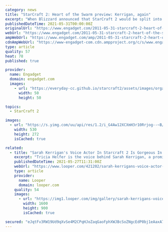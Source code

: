 ```yaml
---
category: news
title: "StarCraft 2: Heart of the Swarm preview: Kerrigan, again"
excerpt: "When Blizzard announced that StarCraft 2 would be split into three different games years ago, there was quite a bit of weeping and gnashing of teeth -- lots of complaining that the new corporate ..."
publishedDateTime: 2021-05-31T00:00:00Z
originalUrl: "https://www.engadget.com/2011-05-31-starcraft-2-heart-of-the-swarm-preview-kerrigan-again.html"
webUrl: "https://www.engadget.com/2011-05-31-starcraft-2-heart-of-the-swarm-preview-kerrigan-again.html"
ampWebUrl: "https://www.engadget.com/amp/2011-05-31-starcraft-2-heart-of-the-swarm-preview-kerrigan-again.html"
cdnAmpWebUrl: "https://www-engadget-com.cdn.ampproject.org/c/s/www.engadget.com/amp/2011-05-31-starcraft-2-heart-of-the-swarm-preview-kerrigan-again.html"
type: article
quality: 57
heat: 78
published: true

provider:
  name: Engadget
  domain: engadget.com
  images:
    - url: "https://everyday-cc.github.io/starcraft2/assets/images/organizations/engadget.com-50x50.jpg"
      width: 50
      height: 50

topics:
  - StarCraft 2

images:
  - url: "https://s.yimg.com/uu/api/res/1.2/i_G4Aw12XCXmH3r10Rrjog--~B/aD0yNzI7dz01MzA7YXBwaWQ9eXRhY2h5b24-/https://www.blogcdn.com/www.joystiq.com/media/2011/05/hotsheader.jpg"
    width: 530
    height: 272
    isCached: true

related:
  - title: "Sarah Kerrigan's Voice Actor In Starcraft 2 Is Gorgeous In Real Life"
    excerpt: "Tricia Helfer is the voice behind Sarah Kerrigan, a prominent character in \"StarCraft 2\" better known to her enemies as the \"Queen of Blades.\""
    publishedDateTime: 2021-05-27T11:31:00Z
    webUrl: "https://www.looper.com/421202/sarah-kerrigans-voice-actor-in-starcraft-2-is-gorgeous-in-real-life/"
    type: article
    provider:
      name: Looper
      domain: looper.com
    quality: 54
    images:
      - url: "https://img1.looper.com/img/gallery/sarah-kerrigans-voice-actor-in-starcraft-2-is-gorgeous-in-real-life/l-intro-1622047984.jpg"
        width: 1600
        height: 900
        isCached: true

secured: "eJqtFv3RW19Ud9qXvSe4M2CPqHJoZaqGaoFphXWJBcSoZNgcEdP0bj1eAaxA7bYgCfZcc7heeaD9pE9wr5KaM0wRRidjJt65iz9hZtlRk2+p6AF/LYFsi2Fk9SkWfl2Fb3vmzhvJJfCA8xEDvDg/x4qSfT/dApl1H5obHzAIe+FUkuRRBJe47cnu9Qqe92FkHWOC3KMR8JLgz7rDARmb+rsRxty9UPhGC4P2kQcWZEXxK1Emgp7X1spZ31/mT8VJfu8XeXGKRkgSpTBzTAsOIRG7J60GvIqttaHCdgLdSjENlWbFUBZKVpsDmwwv7OgizuKlhtNGoWvciju0kRNALWbAtP42frBMsS+WHWMDX5U=;s/s5db+bv77b0EDt+prgGg=="
---
```


